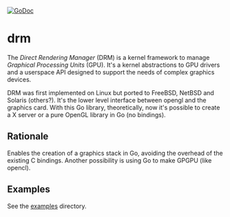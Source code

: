 [![GoDoc](https://godoc.org/github.com/NeowayLabs/drm?status.svg)](https://godoc.org/github.com/NeowayLabs/drm) 

# drm

The _Direct Rendering Manager_ (DRM) is a kernel framework to manage _Graphical Processing Units_ (GPU).
It's a kernel abstractions to GPU drivers and a userspace API
designed to support the needs of complex graphics devices.

DRM was first implemented on Linux but ported to FreeBSD, NetBSD and Solaris (others?). It's the lower level interface between opengl and the graphics card. With this Go library, theoretically, now it's possible to create a X server or a pure OpenGL library in Go (no bindings).

## Rationale

Enables the creation of a graphics stack in Go, avoiding the overhead of the existing C bindings.
Another possibility is using Go to make GPGPU (like opencl).

## Examples

See the [examples](https://github.com/NeowayLabs/drm/tree/master/_examples) directory.
